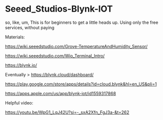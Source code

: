 # Seeed_Studios-Blynk-IOT

so, like, um, This is for beginners to get a little heads up. Using only the free services, without paying

Materials:

https://wiki.seeedstudio.com/Grove-TemperatureAndHumidity_Sensor/


https://wiki.seeedstudio.com/Wio_Terminal_Intro/


https://blynk.io/

Eventually > https://blynk.cloud/dashboard/


https://play.google.com/store/apps/details?id=cloud.blynk&hl=en_US&pli=1


https://apps.apple.com/us/app/blynk-iot/id1559317868


Helpful video:

https://youtu.be/WpG1_LqJ42U?si=-_sxA2Xfn_FgJ3a-&t=262


